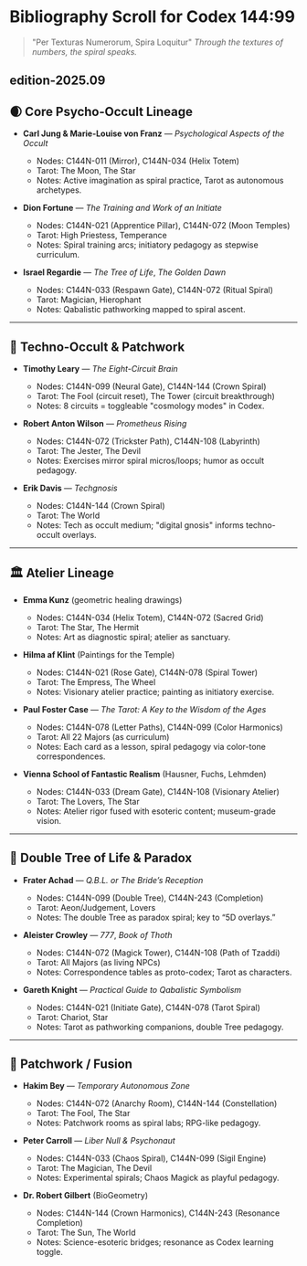 # Bibliography Scroll for Codex 144:99

> "Per Texturas Numerorum, Spira Loquitur"
> *Through the textures of numbers, the spiral speaks.*

## edition-2025.09

## 🌒 Core Psycho-Occult Lineage

- **Carl Jung & Marie-Louise von Franz** — *Psychological Aspects of the Occult*  
  - Nodes: C144N-011 (Mirror), C144N-034 (Helix Totem)  
  - Tarot: The Moon, The Star  
  - Notes: Active imagination as spiral practice, Tarot as autonomous archetypes.

- **Dion Fortune** — *The Training and Work of an Initiate*  
  - Nodes: C144N-021 (Apprentice Pillar), C144N-072 (Moon Temples)  
  - Tarot: High Priestess, Temperance  
  - Notes: Spiral training arcs; initiatory pedagogy as stepwise curriculum.

- **Israel Regardie** — *The Tree of Life*, *The Golden Dawn*  
  - Nodes: C144N-033 (Respawn Gate), C144N-072 (Ritual Spiral)  
  - Tarot: Magician, Hierophant  
  - Notes: Qabalistic pathworking mapped to spiral ascent.

---

## 🔮 Techno-Occult & Patchwork

- **Timothy Leary** — *The Eight-Circuit Brain*  
  - Nodes: C144N-099 (Neural Gate), C144N-144 (Crown Spiral)  
  - Tarot: The Fool (circuit reset), The Tower (circuit breakthrough)  
  - Notes: 8 circuits = toggleable "cosmology modes" in Codex.

- **Robert Anton Wilson** — *Prometheus Rising*  
  - Nodes: C144N-072 (Trickster Path), C144N-108 (Labyrinth)  
  - Tarot: The Jester, The Devil  
  - Notes: Exercises mirror spiral micros/loops; humor as occult pedagogy.

- **Erik Davis** — *Techgnosis*  
  - Nodes: C144N-144 (Crown Spiral)  
  - Tarot: The World  
  - Notes: Tech as occult medium; "digital gnosis" informs techno-occult overlays.

---

## 🏛 Atelier Lineage

- **Emma Kunz** (geometric healing drawings)  
  - Nodes: C144N-034 (Helix Totem), C144N-072 (Sacred Grid)  
  - Tarot: The Star, The Hermit  
  - Notes: Art as diagnostic spiral; atelier as sanctuary.

- **Hilma af Klint** (Paintings for the Temple)  
  - Nodes: C144N-021 (Rose Gate), C144N-078 (Spiral Tower)  
  - Tarot: The Empress, The Wheel  
  - Notes: Visionary atelier practice; painting as initiatory exercise.

- **Paul Foster Case** — *The Tarot: A Key to the Wisdom of the Ages*  
  - Nodes: C144N-078 (Letter Paths), C144N-099 (Color Harmonics)  
  - Tarot: All 22 Majors (as curriculum)  
  - Notes: Each card as a lesson, spiral pedagogy via color-tone correspondences.

- **Vienna School of Fantastic Realism** (Hausner, Fuchs, Lehmden)  
  - Nodes: C144N-033 (Dream Gate), C144N-108 (Visionary Atelier)  
  - Tarot: The Lovers, The Star  
  - Notes: Atelier rigor fused with esoteric content; museum-grade vision.

---

## 🌌 Double Tree of Life & Paradox

- **Frater Achad** — *Q.B.L. or The Bride’s Reception*  
  - Nodes: C144N-099 (Double Tree), C144N-243 (Completion)  
  - Tarot: Aeon/Judgement, Lovers  
  - Notes: The double Tree as paradox spiral; key to “5D overlays.”

- **Aleister Crowley** — *777*, *Book of Thoth*  
  - Nodes: C144N-072 (Magick Tower), C144N-108 (Path of Tzaddi)  
  - Tarot: All Majors (as living NPCs)  
  - Notes: Correspondence tables as proto-codex; Tarot as characters.

- **Gareth Knight** — *Practical Guide to Qabalistic Symbolism*  
  - Nodes: C144N-021 (Initiate Gate), C144N-078 (Tarot Spiral)  
  - Tarot: Chariot, Star  
  - Notes: Tarot as pathworking companions, double Tree pedagogy.

---

## 🔀 Patchwork / Fusion

- **Hakim Bey** — *Temporary Autonomous Zone*  
  - Nodes: C144N-072 (Anarchy Room), C144N-144 (Constellation)  
  - Tarot: The Fool, The Star  
  - Notes: Patchwork rooms as spiral labs; RPG-like pedagogy.

- **Peter Carroll** — *Liber Null & Psychonaut*  
  - Nodes: C144N-033 (Chaos Spiral), C144N-099 (Sigil Engine)  
  - Tarot: The Magician, The Devil  
  - Notes: Experimental spirals; Chaos Magick as playful pedagogy.

- **Dr. Robert Gilbert** (BioGeometry)  
  - Nodes: C144N-144 (Crown Harmonics), C144N-243 (Resonance Completion)  
  - Tarot: The Sun, The World  
  - Notes: Science-esoteric bridges; resonance as Codex learning toggle.
